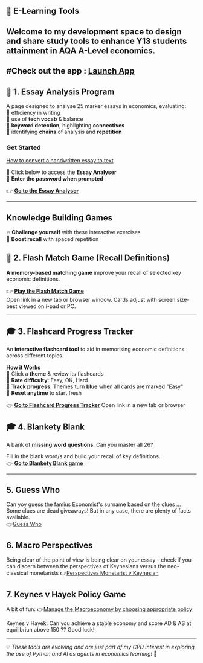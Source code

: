 ## 📌 E-Learning Tools 
Welcome to my development space to design and share study tools to enhance Y13 students attainment in AQA A-Level economics.  
---
#Check out the app : [Launch App](app.html)
---

## 📝 **1. Essay Analysis Program**  
A page designed to analyse 25 marker essays in economics, evaluating:  
  🔹 efficiency in writing  
  🔹 use of **tech vocab** & balance  
  🔹 **keyword detection**, highlighting **connectives**  
 🔹  identifying **chains** of analysis and **repetition** 

###  **Get Started**  
[How to convert a handwritten essay to text](Handwriting/convert_handwriting.html)

🔹 Click below to access the **Essay Analyser**  
🔹 **Enter the password when prompted**  

👉 **[Go to the Essay Analyser](dsanamycc20plus4.html)**  

---
 ## **Knowledge Building Games** ##
🔥 **Challenge yourself** with these interactive exercises  
🧠 **Boost recall** with spaced repetition 

## 🎯 **2. Flash Match Game** (Recall Definitions)  
**A memory-based matching game** improve your recall of selected key economic definitions.  

👉 **[Play the Flash Match Game](matchinggamekl.html)**  
Open link in a new tab or browser window. Cards adjust with screen size- best viewed on i-pad or PC.

---

## 🎓 **3. Flashcard Progress Tracker**  
An **interactive flashcard tool** to aid in memorising economic definitions across different topics.

 **How it Works**  
🔹  Click a **theme** & review its flashcards  
🔹 **Rate difficulty**: Easy, OK, Hard  
🔹 **Track progress**: Themes turn **blue** when all cards are marked "Easy"  
🔹 **Reset anytime** to start fresh  

👉 **[Go to Flashcard Progress Tracker](Flashcardprogress8.html)**
Open link in a new tab or browser 

## 🎓 **4. Blankety Blank**  
A bank of **missing word questions**. Can you master all 26?

Fill in the blank word/s and build your recall of key definitions.  
👉 **[Go to Blankety Blank game](blanketyblank2.html)**

--- 
## 5. Guess Who
Can yoy guess the famius Economist's surname based on the clues ... Some clues are dead giveaways! But in any case, there are plenty of facts available.  
👉[Guess Who](Guesswho/guesswho.html) 

## 6. Macro Perspectives ##
Being clear of the point of view is being clear on your essay - check if you can discern between the perspectives of Keynesians versus the neo- classical monetarists
👉[Perspectives Monetarist v Keynesian](perspectives302.html)

## 7. Keynes v Hayek Policy Game ##
A bit of fun: 
👉[Manage the Macroeconomy by choosing appropriate policy](keynesvhayak112.html)

Keynes v Hayek: Can you achieve a stable economy and score AD & AS at equilibriun above 150 ?? Good luck! 

---

💡 *These tools are evolving and are just part of my CPD interest in exploring the use of Python and AI as agents in economics learning!* 🚀  

